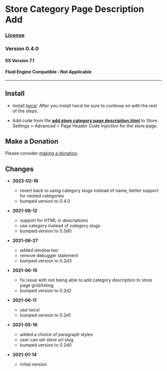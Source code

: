 # Store Category Page Description Add

### [License][99]

### Version 0.4.0

#### SS Version 7.1

#### Fluid Engine Compatible : Not Applicable

---

## Install

* Install [twcsl][1]. After you install twcsl be sure to continue on with the
  rest of the steps.
  
* Add code from file **[add store category page description.html][2]** to Store
  Settings > Advanced > Page Header Code Injection for the store page.

## Make a Donation

Please consider [making a donation][3].

## Changes

* **2023-02-16**

  * revert back to using category slugs instead of name, better support for
    nested categories
  * bumped version to 0.4.0
  
* **2021-08-12**

  * support for HTML in descriptions
  * use category instead of category slugs
  * bumped version to 0.3d0
  
* **2021-06-27**

  * added window.twc
  * remove debugger statement
  * bumped version to 0.2d3
  
* **2021-06-15**

  * fix issue with not being able to add category description to store page
    grid/listing
  * bumped version to 0.2d2
  
* **2021-06-11**

  * use twcsl
  * bumped version to 0.2d1
  
* **2021-05-19**

  * added a choice of paragraph styles
  * user can set store url slug
  * bumped version to 0.2d0
  
* **2021-01-14**

  * initial version

[99]: https://github.com/tomsWebConsulting/twcsl/blob/main/LICENSE.txt#L1
[1]: https://github.com/tomsWebConsulting/twcsl#install-options
[2]: add%20store%20category%20page%20description.html#L1
[3]: https://github.com/tomsWebConsulting/twcsl#make-a-donation
